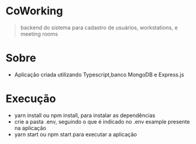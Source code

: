 # CoWorking
> backend do sistema para cadastro de usuários, workstations, e meeting rooms

# Sobre 
- Aplicação criada utilizando Typescript,banco MongoDB e Express.js

# Execução
- yarn install ou npm install, para instalar as dependências
- crie a pasta .env, seguindo o que é indicado no .env example presente na aplicação
- yarn start ou npm start para executar a aplicação
